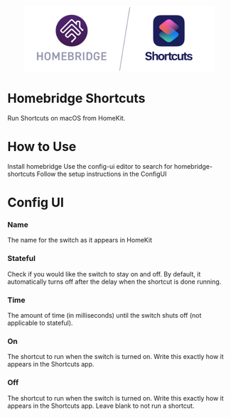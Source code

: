 
<p align="center">

  
<img src="/images/header.png" height="150">

</p>

# Homebridge Shortcuts
 
Run Shortcuts on macOS from HomeKit.

# How to Use

Install homebridge
Use the config-ui editor to search for homebridge-shortcuts
Follow the setup instructions in the ConfigUI

# Config UI

### Name

The name for the switch as it appears in HomeKit

### Stateful

Check if you would like the switch to stay on and off. By default, it automatically turns off after the delay when the shortcut is done running. 

### Time

The amount of time (in milliseconds) until the switch shuts off (not applicable to stateful).

### On

The shortcut to run when the switch is turned on. Write this exactly how it appears in the Shortcuts app.

### Off

The shortcut to run when the switch is turned on. Write this exactly how it appears in the Shortcuts app. Leave blank to not run a shortcut.


 
 
